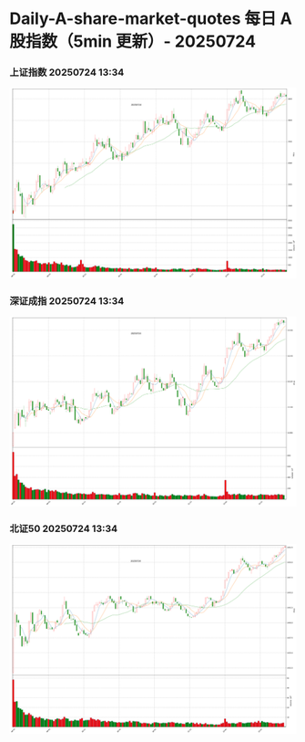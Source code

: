 
# Daily-A-share-market-quotes 每日 A 股指数（5min 更新）- 20250724

### 上证指数 20250724 13:34
![](./fig/2025/7/20250724-sh000001.png)

### 深证成指 20250724 13:34
![](./fig/2025/7/20250724-sz399001.png)

### 北证50 20250724 13:34
![](./fig/2025/7/20250724-bj899050.png)
